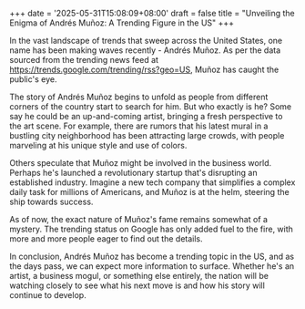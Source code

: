 +++
date = '2025-05-31T15:08:09+08:00'
draft = false
title = "Unveiling the Enigma of Andrés Muñoz: A Trending Figure in the US"
+++

In the vast landscape of trends that sweep across the United States, one name has been making waves recently - Andrés Muñoz. As per the data sourced from the trending news feed at https://trends.google.com/trending/rss?geo=US, Muñoz has caught the public's eye.

The story of Andrés Muñoz begins to unfold as people from different corners of the country start to search for him. But who exactly is he? Some say he could be an up-and-coming artist, bringing a fresh perspective to the art scene. For example, there are rumors that his latest mural in a bustling city neighborhood has been attracting large crowds, with people marveling at his unique style and use of colors.

Others speculate that Muñoz might be involved in the business world. Perhaps he's launched a revolutionary startup that's disrupting an established industry. Imagine a new tech company that simplifies a complex daily task for millions of Americans, and Muñoz is at the helm, steering the ship towards success.

As of now, the exact nature of Muñoz's fame remains somewhat of a mystery. The trending status on Google has only added fuel to the fire, with more and more people eager to find out the details.

In conclusion, Andrés Muñoz has become a trending topic in the US, and as the days pass, we can expect more information to surface. Whether he's an artist, a business mogul, or something else entirely, the nation will be watching closely to see what his next move is and how his story will continue to develop.
